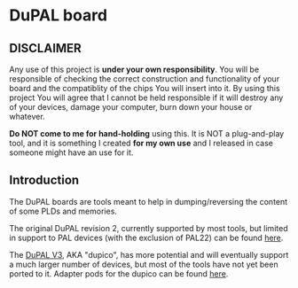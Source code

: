 # DuPAL board

## DISCLAIMER

Any use of this project is **under your own responsibility**.
You will be responsible of checking the correct construction and functionality of your board and the compatiblity of the chips You will insert into it.
By using this project You will agree that I cannot be held responsible if it will destroy any of your devices, damage your computer, burn down your house or whatever.

**Do NOT come to me for hand-holding** using this. It is NOT a plug-and-play tool, and it is something I created **for my own use** and I released in case someone might have an use for it.

## Introduction

The DuPAL boards are tools meant to help in dumping/reversing the content of some PLDs and memories.

The original DuPAL revision 2, currently supported by most tools, but limited in support to PAL devices (with the exclusion of PAL22) can be found [here](boards/DuPal_DIP).

The [DuPAL V3](boards/DuPal_DIP), AKA "dupico", has more potential and will eventually support a much larger number of devices, but most of the tools have not yet been ported to it. Adapter pods for the dupico can be found [here](boards/dupico_pods).

